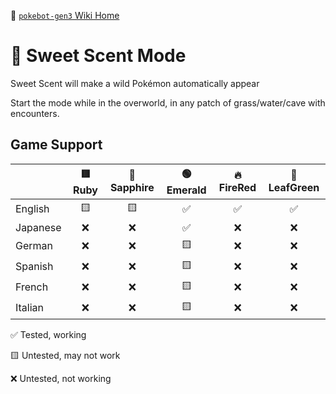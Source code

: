 🍂 [`pokebot-gen3` Wiki Home](../Readme.md)

# 🔄 Sweet Scent Mode

Sweet Scent will make a wild Pokémon automatically appear

Start the mode while in the overworld, in any patch of grass/water/cave with encounters.

## Game Support

|          | 🟥 Ruby | 🔷 Sapphire | 🟢 Emerald | 🔥 FireRed | 🌿 LeafGreen |
| :------- | :-----: | :---------: | :--------: | :--------: | :----------: |
| English  |   🟨    |     🟨      |     ✅     |     ✅     |      ✅      |
| Japanese |   ❌    |     ❌      |     ✅     |     ❌     |      ❌      |
| German   |   ❌    |     ❌      |     🟨     |     ❌     |      ❌      |
| Spanish  |   ❌    |     ❌      |     🟨     |     ❌     |      ❌      |
| French   |   ❌    |     ❌      |     🟨     |     ❌     |      ❌      |
| Italian  |   ❌    |     ❌      |     🟨     |     ❌     |      ❌      |

✅ Tested, working

🟨 Untested, may not work

❌ Untested, not working

